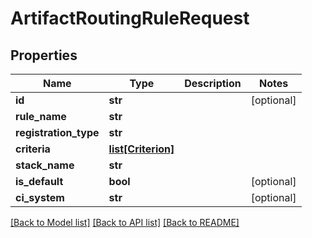 # ArtifactRoutingRuleRequest

## Properties
Name | Type | Description | Notes
------------ | ------------- | ------------- | -------------
**id** | **str** |  | [optional] 
**rule_name** | **str** |  | 
**registration_type** | **str** |  | 
**criteria** | [**list[Criterion]**](Criterion.md) |  | 
**stack_name** | **str** |  | 
**is_default** | **bool** |  | [optional] 
**ci_system** | **str** |  | [optional] 

[[Back to Model list]](../README.md#documentation-for-models) [[Back to API list]](../README.md#documentation-for-api-endpoints) [[Back to README]](../README.md)

